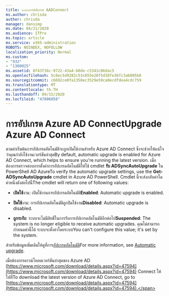 ```yaml
---
title: ๙๓๒การอัปเกรด AADConnect
ms.author: chrisda
author: chrisda
manager: dansimp
ms.date: 04/21/2020
ms.audience: ITPro
ms.topic: article
ms.service: o365-administration
ROBOTS: NOINDEX, NOFOLLOW
localization_priority: Normal
ms.custom:
- "932"
- "1300025"
ms.assetid: 8f43f36c-9722-43a4-b0de-c5341c06dac5
ms.openlocfilehash: 5c8ec5d9282c53c655e28f5d38fe36fc3ab005b8
ms.sourcegitcommit: c6692ce0fa1358ec3529e59ca0ecdfdea4cdc759
ms.translationtype: MT
ms.contentlocale: th-TH
ms.lasthandoff: 09/15/2020
ms.locfileid: "47806058"
---
```

# <a name="upgrade-azure-ad-connect"></a><span data-ttu-id="51f7a-102">การอัปเกรด Azure AD Connect</span><span class="sxs-lookup"><span data-stu-id="51f7a-102">Upgrade Azure AD Connect</span></span>

<span data-ttu-id="51f7a-103">ตามค่าเริ่มต้นการอัปเกรดอัตโนมัติจะถูกเปิดใช้งานสำหรับ Azure AD Connect ซึ่งจะช่วยให้แน่ใจว่าคุณกำลังใช้งานเวอร์ชันล่าสุด</span><span class="sxs-lookup"><span data-stu-id="51f7a-103">By default, automatic upgrade is enabled for Azure AD Connect, which helps to ensure you're running the latest version.</span></span> <span data-ttu-id="51f7a-104">เมื่อต้องการตรวจสอบการตั้งค่าการอัปเกรดอัตโนมัติให้ใช้ cmdlet **รับ ADSyncAutoUpgrade** ใน PowerShell AD Azure</span><span class="sxs-lookup"><span data-stu-id="51f7a-104">To verify the automatic upgrade settings, use the **Get-ADSyncAutoUpgrade** cmdlet in Azure AD PowerShell.</span></span> <span data-ttu-id="51f7a-105">Cmdlet นี้จะส่งกลับค่าใดค่าหนึ่งดังต่อไปนี้</span><span class="sxs-lookup"><span data-stu-id="51f7a-105">The cmdlet will return one of following values:</span></span>

- <span data-ttu-id="51f7a-106">**เปิดใช้**งาน: เปิดใช้งานการอัปเกรดอัตโนมัติ</span><span class="sxs-lookup"><span data-stu-id="51f7a-106">**Enabled**: Automatic upgrade is enabled.</span></span>

- <span data-ttu-id="51f7a-107">**ปิดใช้**งาน: การอัปเกรดอัตโนมัติถูกปิดใช้งาน</span><span class="sxs-lookup"><span data-stu-id="51f7a-107">**Disabled**: Automatic upgrade is disabled.</span></span>

- <span data-ttu-id="51f7a-108">**ถูกระงับ**: ระบบจะไม่มีสิทธิ์ในการรับการอัปเกรดอัตโนมัติอีกต่อไป</span><span class="sxs-lookup"><span data-stu-id="51f7a-108">**Suspended**: The system is no longer eligible to receive automatic upgrades.</span></span> <span data-ttu-id="51f7a-109">คุณไม่สามารถกำหนดค่านี้ได้ ระบบจะตั้งค่าโดยระบบ</span><span class="sxs-lookup"><span data-stu-id="51f7a-109">You can't configure this value; it's set by the system.</span></span>

<span data-ttu-id="51f7a-110">สำหรับข้อมูลเพิ่มเติมให้ดูที่การ[อัปเกรดอัตโนมัติ](https://docs.microsoft.com/azure/active-directory/connect/active-directory-aadconnect-feature-automatic-upgrade)</span><span class="sxs-lookup"><span data-stu-id="51f7a-110">For more information, see [Automatic upgrade](https://docs.microsoft.com/azure/active-directory/connect/active-directory-aadconnect-feature-automatic-upgrade).</span></span>

<span data-ttu-id="51f7a-111">เมื่อต้องการดาวน์โหลดเวอร์ชันล่าสุดของ Azure AD [https://www.microsoft.com/download/details.aspx?id=47594](https://www.microsoft.com/download/details.aspx?id=47594) Connect ให้ไปที่</span><span class="sxs-lookup"><span data-stu-id="51f7a-111">To download the latest version of Azure AD Connect, go to [https://www.microsoft.com/download/details.aspx?id=47594](https://www.microsoft.com/download/details.aspx?id=47594).</span></span>

